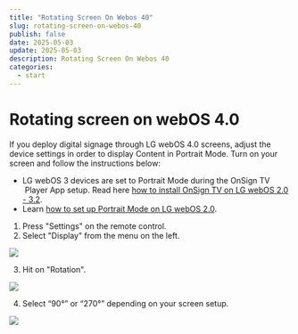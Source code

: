 ```yaml
---
title: "Rotating Screen On Webos 40"
slug: rotating-screen-on-webos-40
publish: false
date: 2025-05-03
update: 2025-05-03
description: Rotating Screen On Webos 40
categories:
  - start
---
```


Rotating screen on webOS 4.0
============================

If you deploy digital signage through LG webOS 4.0 screens, adjust the device settings in order to display Content in Portrait Mode. Turn on your screen and follow the instructions below:

* LG webOS 3 devices are set to Portrait Mode during the OnSign TV  Player App setup. Read here [how to install OnSign TV on LG webOS 2.0 - 3.2](/lg-webos/installing-on-webos-20-to-32).
* Learn [how to set up Portrait Mode on LG webOS 2.0](/lg-webos/rotating-screen-on-webos-20).

1. Press "Settings" on the remote control.
2. Select "Display" from the menu on the left.

![](https://static.helpjuice.com/helpjuice_production/uploads/upload/image/23821/direct/1731527228335/how-to-set-lg-webos-40-to-portrait-mode_1.png)

3. Hit on "Rotation".

![](https://static.helpjuice.com/helpjuice_production/uploads/upload/image/23821/direct/1731527261056/how-to-set-lg-webos-40-to-portrait-mode_2.png)

4. Select “90°” or “270°” depending on your screen setup.

![](https://static.helpjuice.com/helpjuice_production/uploads/upload/image/23821/direct/1731527283751/how-to-set-lg-webos-40-to-portrait-mode_3.png)
